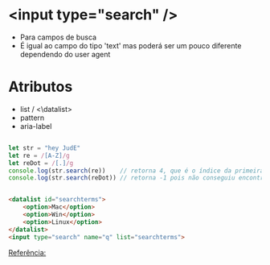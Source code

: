 # \<input type="search" />

- Para campos de busca
- É igual ao campo do tipo 'text' mas poderá ser um pouco diferente dependendo do user agent

# Atributos

- list / <\datalist>
- pattern
- aria-label

```javascript

let str = "hey JudE"
let re = /[A-Z]/g
let reDot = /[.]/g
console.log(str.search(re))    // retorna 4, que é o índice da primeira letra maiúscula "J"
console.log(str.search(reDot)) // retorna -1 pois não conseguiu encontrar o ponto "."

```
```html

<datalist id="searchterms">
    <option>Mac</option>
    <option>Win</option>
    <option>Linux</option>    
</datalist>
<input type="search" name="q" list="searchterms">

```

[Referência:](https://developer.mozilla.org/pt-BR/docs/Web/JavaScript/Reference/Global_Objects/String/search)